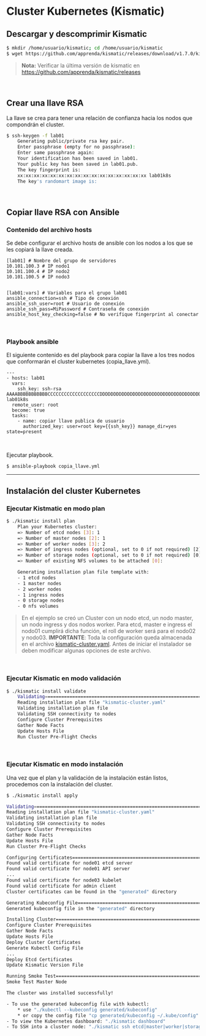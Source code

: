 # Cluster Kubernetes (Kismatic)

## Descargar y descomprimir Kismatic

```sh
$ mkdir /home/usuario/kismatic; cd /home/usuario/kismatic
$ wget https://github.com/apprenda/kismatic/releases/download/v1.7.0/kismatic-v1.7.0-linux-amd64.tar.gz -O | tar -xz
```
>**Nota:** Verificar la última versión de kismatic en https://github.com/apprenda/kismatic/releases

<br>

## Crear una llave RSA

La llave se crea para tener una relación de confianza hacia los nodos que compondrán el cluster.

```sh
$ ssh-keygen -f lab01
    Generating public/private rsa key pair.
    Enter passphrase (empty for no passphrase):
    Enter same passphrase again:
    Your identification has been saved in lab01.
    Your public key has been saved in lab01.pub.
    The key fingerprint is:
    xx:xx:xx:xx:xx:xx:xx:xx:xx:xx:xx:xx:xx:xx:xx:xx lab01k8s
    The key's randomart image is:
```

<br>

## Copiar llave RSA con Ansible

### Contenido del archivo hosts

Se debe configurar el archivo hosts de ansible con los nodos a los que se les copiará la llave creada.

```
[lab01] # Nombre del grupo de servidores
10.101.100.3 # IP nodo1
10.101.100.4 # IP nodo2
10.101.100.5 # IP nodo3


[lab01:vars] # Variables para el grupo lab01
ansible_connection=ssh # Tipo de conexión
ansible_ssh_user=root # Usuario de conexión
ansible_ssh_pass=MiPassword # Contraseña de conexión
ansible_host_key_checking=false # No verifique fingerprint al conectar
```

<br>

### Playbook ansible

El siguiente contenido es del playbook para copiar la llave a los tres nodos que conformarán el cluster kubernetes (copia_llave.yml).

```
---
- hosts: lab01
  vars:
    ssh_key: ssh-rsa AAAABBBBBBBBBBBCCCCCCCCCCCCCCCCCCCDDDDDDDDDDDDDDDDDDDDDDDDDDDDDDDDDDDDDDDDDDDDDEEEEEEEEEEEEEEEEEEEEEEEEEEFFFFFFFFFFFFFFFFFF+GGGGGGGGGGGGGGGGGGGGGGGGGGGHHHHHHHHHHHHHHHHHHHHHHHHHHHHIIIIIIIIIIIIIII+JJJJJJJJJJJJJJJJJJJJJJJJJJJJJJJJJJJJJKKKKKKKKKKKKKKKKKKKKKKKKKKKKKKKKKKKLLLLLLLLLLLLLLLLLLLLLLLLLLLLLLLMMMMMMMMMMMMMMMMMMMMMMMMMNNNNNNNNNNNOOOOOOOOOOOOOOOOOOOPPPPPPPPPPPPPPPQQQQQQ== lab01k8s
  remote_user: root
  become: true
  tasks:
    - name: copiar llave publica de usuario
      authorized_key: user=root key={{ssh_key}} manage_dir=yes state=present
```

<br>

Ejecutar playbook.

```
$ ansible-playbook copia_llave.yml
```
***

## Instalación del cluster Kubernetes

### Ejecutar Kistmatic en modo plan

```sh
$ ./kismatic install plan
    Plan your Kubernetes cluster:
    => Number of etcd nodes [3]: 1
    => Number of master nodes [2]: 1
    => Number of worker nodes [3]: 2
    => Number of ingress nodes (optional, set to 0 if not required) [2]: 1
    => Number of storage nodes (optional, set to 0 if not required) [0]:
    => Number of existing NFS volumes to be attached [0]:

    Generating installation plan file template with:
    - 1 etcd nodes
    - 1 master nodes
    - 2 worker nodes
    - 1 ingress nodes
    - 0 storage nodes
    - 0 nfs volumes
```
>En el ejemplo se creó un Cluster con un nodo etcd, un nodo master, un nodo ingress y dos nodos worker. Para etcd, master e ingress el nodo01 cumplirá dicha función, el roll de worker será para el nodo02 y nodo03.
**IMPORTANTE**: Toda la configuración queda almacenada en el archivo [kismatic-cluster.yaml](/Cluster-config.md). Antes de iniciar el instalador se deben modificar algunas opciones de este archivo.

<br>

### Ejecutar Kismatic en modo validación

```sh
$ ./kismatic install validate
    Validating==========================================================================
    Reading installation plan file "kismatic-cluster.yaml"                          [OK]
    Validating installation plan file                                               [OK]
    Validating SSH connectivity to nodes                                            [OK]
    Configure Cluster Prerequisites                                                 [OK]
    Gather Node Facts                                                               [OK]
    Update Hosts File                                                               [OK]
    Run Cluster Pre-Flight Checks                                                   [OK]
```

<br>

### Ejecutar Kismatic en modo instalación

Una vez que el plan y la validación de la instalación están listos, procedemos con la instalación del cluster.

```sh
$ ./kismatic install apply

Validating==========================================================================
Reading installation plan file "kismatic-cluster.yaml"                          [OK]
Validating installation plan file                                               [OK]
Validating SSH connectivity to nodes                                            [OK]
Configure Cluster Prerequisites                                                 [OK]
Gather Node Facts                                                               [OK]
Update Hosts File                                                               [OK]
Run Cluster Pre-Flight Checks                                                   [OK]

Configuring Certificates============================================================
Found valid certificate for node01 etcd server                                  [OK]
Found valid certificate for node01 API server                                   [OK]
...
Found valid certificate for node03 kubelet                                      [OK]
Found valid certificate for admin client                                        [OK]
Cluster certificates can be found in the "generated" directory                  [OK]

Generating Kubeconfig File==========================================================
Generated kubeconfig file in the "generated" directory                          [OK]

Installing Cluster==================================================================
Configure Cluster Prerequisites                                                 [OK]
Gather Node Facts                                                               [OK]
Update Hosts File                                                               [OK]
Deploy Cluster Certificates                                                     [OK]
Generate Kubectl Config File                                                    [OK]
...
Deploy Etcd Certificates                                                        [OK]
Update Kismatic Version File                                                    [OK]

Running Smoke Test==================================================================
Smoke Test Master Node                                                          [OK]

The cluster was installed successfully!

- To use the generated kubeconfig file with kubectl:
    * use "./kubectl --kubeconfig generated/kubeconfig"
    * or copy the config file "cp generated/kubeconfig ~/.kube/config"
- To view the Kubernetes dashboard: "./kismatic dashboard"
- To SSH into a cluster node: "./kismatic ssh etcd|master|worker|storage|$node.host"
```
